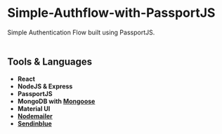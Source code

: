 # **Simple-Authflow-with-PassportJS**
Simple Authentication Flow built using PassportJS.
<br><br>

## **Tools & Languages**
- **React**
- **NodeJS & Express**
- **PassportJS**
- **MongoDB with [Mongoose](https://mongoosejs.com/)**
- **Material UI**
- **[Nodemailer](https://nodemailer.com/about/)**
- **[Sendinblue](https://www.sendinblue.com/)**
<br><br>



